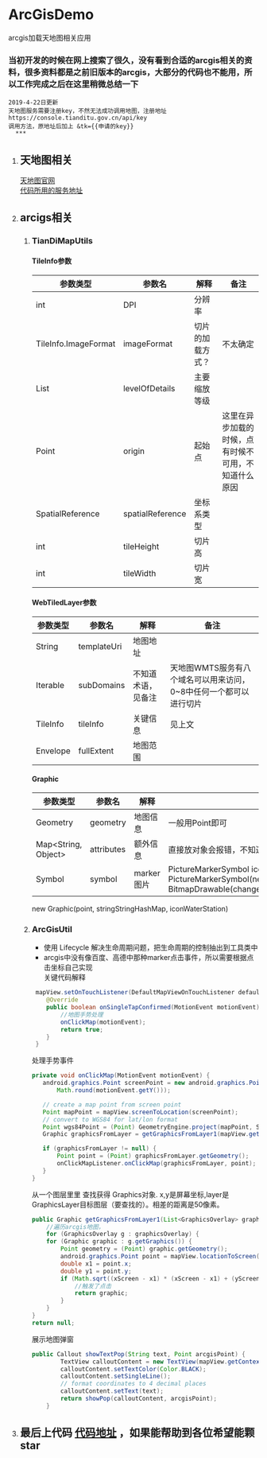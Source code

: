 # ArcGisDemo
arcgis加载天地图相关应用
### 当初开发的时候在网上搜索了很久，没有看到合适的arcgis相关的资料，很多资料都是之前旧版本的arcgis，大部分的代码也不能用，所以工作完成之后在这里稍微总结一下  

    2019-4-22日更新  
    天地图服务需要注册key，不然无法成功调用地图，注册地址  https://console.tianditu.gov.cn/api/key  
    调用方法，原地址后加上 &tk={{申请的key}}  
      ***
 1. ## 天地图相关
    [天地图官网](http://www.tianditu.gov.cn)  
    [代码所用的服务地址](http://service.tianditu.gov.cn/)
  

1. ## arcigs相关
    1. ### TianDiMapUtils  
        #### TileInfo参数  

        | 参数类型 | 参数名 | 解释 | 备注 |
        | ------ | ------ | ------ |------ |
        | int | DPI | 分辨率 | 
        |  TileInfo.ImageFormat | imageFormat | 切片的加载方式？ | 不太确定
        |  List<LevelOfDetail> | levelOfDetails | 主要缩放等级 | 
        |  Point | origin | 起始点 | 这里在异步加载的时候，点有时候不可用，不知道什么原因 |
        |  SpatialReference | spatialReference | 坐标系类型 | 
        |  int | tileHeight | 切片高 | 
        | int | tileWidth | 切片宽 |   

        #### WebTiledLayer参数  

        | 参数类型 | 参数名 | 解释 | 备注 |
        | ------ | ------ | ------ |------ |
        | String | templateUri | 地图地址 | 
        |  Iterable<String> | subDomains | 不知道术语，见备注 | 天地图WMTS服务有八个域名可以用来访问，0~8中任何一个都可以进行切片
        |  TileInfo | tileInfo | 关键信息 | 见上文 |
        |  Envelope | fullExtent | 地图范围 | 

       #### Graphic
        | 参数类型 | 参数名 | 解释 | 备注 |
        | ------ | ------ | ------ |------ |
        | Geometry | geometry | 地图信息 |一般用Point即可 
        |  Map<String, Object> | attributes | 额外信息 | 直接放对象会报错，不知道原因
        |  Symbol | symbol | marker图片 |  PictureMarkerSymbol iconPump = new PictureMarkerSymbol(new BitmapDrawable(changeSize(R.drawable.gis_ic_bengzhan))); |

        new Graphic(point, stringStringHashMap, iconWaterStation)
    1. ### ArcGisUtil  
        - 使用 Lifecycle 解决生命周期问题，把生命周期的控制抽出到工具类中  
        - arcgis中没有像百度、高德中那种marker点击事件，所以需要根据点击坐标自己实现  
        关键代码解释
        ``` java
         mapView.setOnTouchListener(DefaultMapViewOnTouchListener defaultMapViewOnTouchListener,MapView mapView){
            @Override
            public boolean onSingleTapConfirmed(MotionEvent motionEvent) {
                //地图手势处理
                onClickMap(motionEvent);
                return true;
            }
         }
        ```
        处理手势事件
         ```java
         private void onClickMap(MotionEvent motionEvent) {
            android.graphics.Point screenPoint = new android.graphics.Point(Math.round(motionEvent.getX()),
                Math.round(motionEvent.getY()));

            // create a map point from screen point
            Point mapPoint = mapView.screenToLocation(screenPoint);
            // convert to WGS84 for lat/lon format
            Point wgs84Point = (Point) GeometryEngine.project(mapPoint, SpatialReferences.getWgs84());
            Graphic graphicsFromLayer = getGraphicsFromLayer1(mapView.getGraphicsOverlays(), Math.round(motionEvent.getX()), Math.round(motionEvent.getY()));

            if (graphicsFromLayer != null) {
                Point point = (Point) graphicsFromLayer.getGeometry();
                onClickMapListener.onClickMap(graphicsFromLayer, point);
            }
        }
       ```
        从一个图层里里 查找获得 Graphics对象. x,y是屏幕坐标,layer是GraphicsLayer目标图层（要查找的）。相差的距离是50像素。
        ```java
        public Graphic getGraphicsFromLayer1(List<GraphicsOverlay> graphicsOverlay, double xScreen, double yScreen) {
            //遍历arcgis地图，
            for (GraphicsOverlay g : graphicsOverlay) {
            for (Graphic graphic : g.getGraphics()) {
                Point geometry = (Point) graphic.getGeometry();
                android.graphics.Point point = mapView.locationToScreen(geometry);
                double x1 = point.x;
                double y1 = point.y;
                if (Math.sqrt((xScreen - x1) * (xScreen - x1) + (yScreen - y1) * (yScreen - y1)) < 50) {
                    //触发了点击
                    return graphic;
                }
            }
        }
        return null;
        ```  
        展示地图弹窗
        ```java
        public Callout showTextPop(String text, Point arcgisPoint) {
                TextView calloutContent = new TextView(mapView.getContext());
                calloutContent.setTextColor(Color.BLACK);
                calloutContent.setSingleLine();
                // format coordinates to 4 decimal places
                calloutContent.setText(text);
                return showPop(calloutContent, arcgisPoint);
            }
        ```
        
3.  ## 最后上代码   [代码地址](https://github.com/luao419/ArcGisDemo)  ，如果能帮助到各位希望能颗star


 

